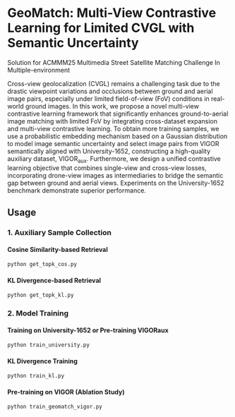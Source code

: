 # GeoMatch: Multi-View Contrastive Learning for Limited CVGL with Semantic Uncertainty

Solution for ACMMM25 Multimedia Street Satellite Matching Challenge In Multiple-environment

Cross-view geolocalization (CVGL) remains a challenging task due to the drastic viewpoint variations and occlusions between ground and aerial image pairs, especially under limited field-of-view (FoV) conditions in real-world ground images. In this work, we propose a novel multi-view contrastive learning framework that significantly enhances ground-to-aerial image matching with limited FoV by integrating cross-dataset expansion and multi-view contrastive learning.
To obtain more training samples, we use a probabilistic embedding mechanism based on a Gaussian distribution to model image semantic uncertainty and select image pairs from VIGOR semantically aligned with University-1652, constructing a high-quality auxiliary dataset, VIGOR<sub>aux</sub>. Furthermore, we design a unified contrastive learning objective that combines single-view and cross-view losses, incorporating drone-view images as intermediaries to bridge the semantic gap between ground and aerial views. Experiments on the University-1652 benchmark demonstrate superior performance. 

## Usage

### 1. Auxiliary Sample Collection

#### Cosine Similarity-based Retrieval
```bash
python get_topk_cos.py
```

#### KL Divergence-based Retrieval
```bash
python get_topk_kl.py
```

### 2. Model Training

#### Training on University-1652 or Pre-training VIGORaux
```bash
python train_university.py
```

#### KL Divergence Training
```bash
python train_kl.py
```

#### Pre-training on VIGOR (Ablation Study)
```bash
python train_geomatch_vigor.py
```
